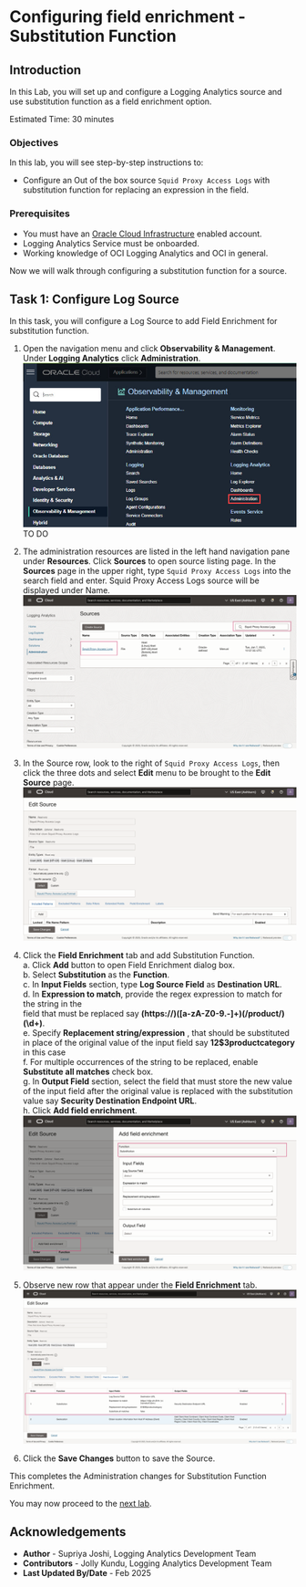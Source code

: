 # Configuring field enrichment - Substitution Function

## Introduction

In this Lab, you will set up and configure a Logging Analytics source and use substitution function as a field enrichment option.

Estimated Time: 30 minutes

### Objectives

In this lab, you will see step-by-step instructions to:

* Configure an Out of the box source  `Squid Proxy Access Logs` with substitution function for replacing an expression in the field.
 

### Prerequisites

* You must have an [Oracle Cloud Infrastructure](https://cloud.oracle.com/en_US/cloud-infrastructure) enabled account.
* Logging Analytics Service must be onboarded.
* Working knowledge of OCI Logging Analytics and OCI in general.


Now we will walk through configuring a substitution function for a source.

## **Task 1:**  Configure Log Source
In this task, you will configure a Log Source to add Field Enrichment for substitution function.

1. Open the navigation menu and click **Observability & Management**. Under **Logging Analytics** click **Administration**.
![](./images/oci-console-menu-la-admin.jpg " ")  TO DO

2. The administration resources are listed in the left hand navigation pane under **Resources**. Click **Sources** to open source listing page. In the **Sources** page in the upper right, type `Squid Proxy Access Logs` into the search field and enter. Squid Proxy Access Logs source will be displayed under Name.
![](./images/admin-source-search.jpg " ")

3. In the Source row, look to the right of `Squid Proxy Access Logs`, then click the three dots and select **Edit** menu to be brought to the **Edit Source** page.
![](./images/admin-source-edit.jpg " ")

4. Click the **Field Enrichment** tab and add Substitution Function.</br>
      a. Click **Add** button to open Field Enrichment dialog box.</br>
      b. Select **Substitution** as the **Function**.</br>
      c. In **Input Fields** section, type **Log Source Field** as **Destination URL**.</br>
      d. In **Expression to match**, provide the regex expression to match for the string in the    
         field that must be replaced say **(https:\/\/)([a-zA-Z0-9.-]+)(\/product\/)(\d+)**.</br>
      e. Specify **Replacement string/expression** , that should be  substituted in place of the original 
         value of the input field say  **$1$2$3productcategory** in this case</br>
      f. For multiple occurrences of the string to be replaced, enable **Substitute all matches** 
         check box.</br> 
      g. In **Output Field** section, select the field that must store the new value of the input field after 
         the original value is replaced with the substitution value say **Security Destination Endpoint URL**.</br>
      h. Click **Add field enrichment**. 
      ![](./images/admin-source-edit-field-enrichment.jpg " ")

5. Observe new row that appear under the **Field Enrichment** tab.
![](./images/admin-source-edit-field-enrichment-final.jpg " ")

6. Click the **Save Changes** button to save the Source.

This completes the Administration changes for Substitution Function Enrichment.

You may now proceed to the [next lab](#next).

## Acknowledgements
* **Author** - Supriya Joshi, Logging Analytics Development Team
* **Contributors** -  Jolly Kundu, Logging Analytics Development Team
* **Last Updated By/Date** - Feb 2025
